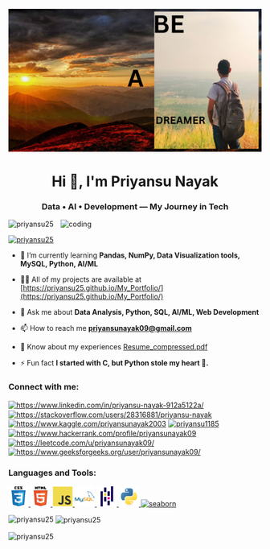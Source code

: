 ![logo](https://github.com/Priyansu25/Priyansu25/blob/main/Profile.png)
<h1 align="center">Hi 👋, I'm Priyansu Nayak</h1>
<h3 align="center">Data • AI • Development — My Journey in Tech</h3>

<img align="right" alt="coding" width="400" src="https://i.pinimg.com/originals/f1/e7/34/f1e734f9cade86fe737a9aa404ad5677.gif">

<p align="left"> <img src="https://komarev.com/ghpvc/?username=priyansu25&label=Profile%20views&color=0e75b6&style=flat" alt="priyansu25" /> </p>

<p align="left"> <a href="https://github.com/ryo-ma/github-profile-trophy"><img src="https://github-profile-trophy.vercel.app/?username=priyansu25" alt="priyansu25" /></a> </p>

- 🌱 I’m currently learning **Pandas, NumPy, Data Visualization tools, MySQL, Python, AI/ML**

- 👨‍💻 All of my projects are available at [https://priyansu25.github.io/My_Portfolio/](https://priyansu25.github.io/My_Portfolio/)

- 💬 Ask me about **Data Analysis, Python, SQL, AI/ML, Web Development**

- 📫 How to reach me **priyansunayak09@gmail.com**

- 📄 Know about my experiences [Resume_compressed.pdf](Resume_compressed.pdf)

- ⚡ Fun fact **I started with C, but Python stole my heart 🐍.**

<h3 align="left">Connect with me:</h3>
<p align="left">
<a href="https://linkedin.com/in/https://www.linkedin.com/in/priyansu-nayak-912a5122a/" target="blank"><img align="center" src="https://raw.githubusercontent.com/rahuldkjain/github-profile-readme-generator/master/src/images/icons/Social/linked-in-alt.svg" alt="https://www.linkedin.com/in/priyansu-nayak-912a5122a/" height="30" width="40" /></a>
<a href="https://stackoverflow.com/users/https://stackoverflow.com/users/28316881/priyansu-nayak" target="blank"><img align="center" src="https://raw.githubusercontent.com/rahuldkjain/github-profile-readme-generator/master/src/images/icons/Social/stack-overflow.svg" alt="https://stackoverflow.com/users/28316881/priyansu-nayak" height="30" width="40" /></a>
<a href="https://kaggle.com/https://www.kaggle.com/priyansunayak2003" target="blank"><img align="center" src="https://raw.githubusercontent.com/rahuldkjain/github-profile-readme-generator/master/src/images/icons/Social/kaggle.svg" alt="https://www.kaggle.com/priyansunayak2003" height="30" width="40" /></a>
<a href="https://instagram.com/priyansu1185" target="blank"><img align="center" src="https://raw.githubusercontent.com/rahuldkjain/github-profile-readme-generator/master/src/images/icons/Social/instagram.svg" alt="priyansu1185" height="30" width="40" /></a>
<a href="https://www.hackerrank.com/https://www.hackerrank.com/profile/priyansunayak09" target="blank"><img align="center" src="https://raw.githubusercontent.com/rahuldkjain/github-profile-readme-generator/master/src/images/icons/Social/hackerrank.svg" alt="https://www.hackerrank.com/profile/priyansunayak09" height="30" width="40" /></a>
<a href="https://www.leetcode.com/https://leetcode.com/u/priyansunayak09/" target="blank"><img align="center" src="https://raw.githubusercontent.com/rahuldkjain/github-profile-readme-generator/master/src/images/icons/Social/leet-code.svg" alt="https://leetcode.com/u/priyansunayak09/" height="30" width="40" /></a>
<a href="https://auth.geeksforgeeks.org/user/https://www.geeksforgeeks.org/user/priyansunayak09/" target="blank"><img align="center" src="https://raw.githubusercontent.com/rahuldkjain/github-profile-readme-generator/master/src/images/icons/Social/geeks-for-geeks.svg" alt="https://www.geeksforgeeks.org/user/priyansunayak09/" height="30" width="40" /></a>
</p>

<h3 align="left">Languages and Tools:</h3>
<p align="left"> <a href="https://www.w3schools.com/css/" target="_blank" rel="noreferrer"> <img src="https://raw.githubusercontent.com/devicons/devicon/master/icons/css3/css3-original-wordmark.svg" alt="css3" width="40" height="40"/> </a> <a href="https://www.w3.org/html/" target="_blank" rel="noreferrer"> <img src="https://raw.githubusercontent.com/devicons/devicon/master/icons/html5/html5-original-wordmark.svg" alt="html5" width="40" height="40"/> </a> <a href="https://developer.mozilla.org/en-US/docs/Web/JavaScript" target="_blank" rel="noreferrer"> <img src="https://raw.githubusercontent.com/devicons/devicon/master/icons/javascript/javascript-original.svg" alt="javascript" width="40" height="40"/> </a> <a href="https://www.mysql.com/" target="_blank" rel="noreferrer"> <img src="https://raw.githubusercontent.com/devicons/devicon/master/icons/mysql/mysql-original-wordmark.svg" alt="mysql" width="40" height="40"/> </a> <a href="https://pandas.pydata.org/" target="_blank" rel="noreferrer"> <img src="https://raw.githubusercontent.com/devicons/devicon/2ae2a900d2f041da66e950e4d48052658d850630/icons/pandas/pandas-original.svg" alt="pandas" width="40" height="40"/> </a> <a href="https://www.python.org" target="_blank" rel="noreferrer"> <img src="https://raw.githubusercontent.com/devicons/devicon/master/icons/python/python-original.svg" alt="python" width="40" height="40"/> </a> <a href="https://seaborn.pydata.org/" target="_blank" rel="noreferrer"> <img src="https://seaborn.pydata.org/_images/logo-mark-lightbg.svg" alt="seaborn" width="40" height="40"/> </a> </p>

<p><img align="left" src="https://github-readme-stats.vercel.app/api/top-langs?username=priyansu25&show_icons=true&locale=en&layout=compact" alt="priyansu25" /></p>

<p>&nbsp;<img align="center" src="https://github-readme-stats.vercel.app/api?username=priyansu25&show_icons=true&locale=en" alt="priyansu25" /></p>

<p><img align="center" src="https://github-readme-streak-stats.herokuapp.com/?user=priyansu25&" alt="priyansu25" /></p>
